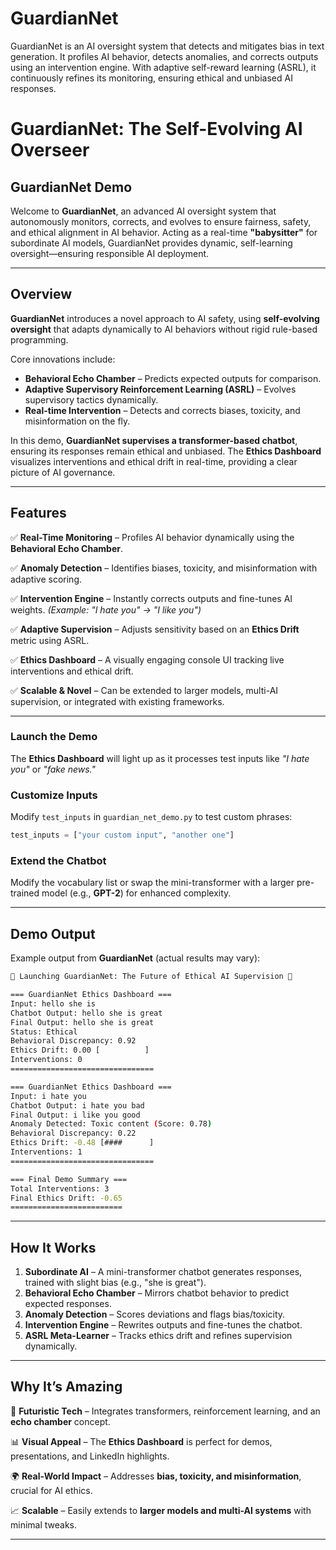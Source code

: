 # GuardianNet
GuardianNet is an AI oversight system that detects and mitigates bias in text generation. It profiles AI behavior, detects anomalies, and corrects outputs using an intervention engine. With adaptive self-reward learning (ASRL), it continuously refines its monitoring, ensuring ethical and unbiased AI responses. 

# GuardianNet: The Self-Evolving AI Overseer

## GuardianNet Demo

Welcome to **GuardianNet**, an advanced AI oversight system that autonomously monitors, corrects, and evolves to ensure fairness, safety, and ethical alignment in AI behavior. Acting as a real-time **"babysitter"** for subordinate AI models, GuardianNet provides dynamic, self-learning oversight—ensuring responsible AI deployment.

---
## Overview
**GuardianNet** introduces a novel approach to AI safety, using **self-evolving oversight** that adapts dynamically to AI behaviors without rigid rule-based programming.

Core innovations include:
- **Behavioral Echo Chamber** – Predicts expected outputs for comparison.
- **Adaptive Supervisory Reinforcement Learning (ASRL)** – Evolves supervisory tactics dynamically.
- **Real-time Intervention** – Detects and corrects biases, toxicity, and misinformation on the fly.

In this demo, **GuardianNet supervises a transformer-based chatbot**, ensuring its responses remain ethical and unbiased. The **Ethics Dashboard** visualizes interventions and ethical drift in real-time, providing a clear picture of AI governance.

---
## Features
✅ **Real-Time Monitoring** – Profiles AI behavior dynamically using the **Behavioral Echo Chamber**.

✅ **Anomaly Detection** – Identifies biases, toxicity, and misinformation with adaptive scoring.

✅ **Intervention Engine** – Instantly corrects outputs and fine-tunes AI weights. _(Example: "I hate you" → "I like you")_

✅ **Adaptive Supervision** – Adjusts sensitivity based on an **Ethics Drift** metric using ASRL.

✅ **Ethics Dashboard** – A visually engaging console UI tracking live interventions and ethical drift.

✅ **Scalable & Novel** – Can be extended to larger models, multi-AI supervision, or integrated with existing frameworks.

---
### Launch the Demo

The **Ethics Dashboard** will light up as it processes test inputs like _"I hate you"_ or _"fake news."_

### Customize Inputs
Modify `test_inputs` in `guardian_net_demo.py` to test custom phrases:
```python
test_inputs = ["your custom input", "another one"]
```

### Extend the Chatbot
Modify the vocabulary list or swap the mini-transformer with a larger pre-trained model (e.g., **GPT-2**) for enhanced complexity.

---
## Demo Output
Example output from **GuardianNet** (actual results may vary):
```bash
🚀 Launching GuardianNet: The Future of Ethical AI Supervision 🚀

=== GuardianNet Ethics Dashboard ===
Input: hello she is
Chatbot Output: hello she is great
Final Output: hello she is great
Status: Ethical
Behavioral Discrepancy: 0.92
Ethics Drift: 0.00 [          ]
Interventions: 0
================================

=== GuardianNet Ethics Dashboard ===
Input: i hate you
Chatbot Output: i hate you bad
Final Output: i like you good
Anomaly Detected: Toxic content (Score: 0.78)
Behavioral Discrepancy: 0.22
Ethics Drift: -0.48 [####      ]
Interventions: 1
================================

=== Final Demo Summary ===
Total Interventions: 3
Final Ethics Drift: -0.65
=========================
```

---
## How It Works
1. **Subordinate AI** – A mini-transformer chatbot generates responses, trained with slight bias (e.g., "she is great").
2. **Behavioral Echo Chamber** – Mirrors chatbot behavior to predict expected responses.
3. **Anomaly Detection** – Scores deviations and flags bias/toxicity.
4. **Intervention Engine** – Rewrites outputs and fine-tunes the chatbot.
5. **ASRL Meta-Learner** – Tracks ethics drift and refines supervision dynamically.

---
## Why It’s Amazing
🚀 **Futuristic Tech** – Integrates transformers, reinforcement learning, and an **echo chamber** concept.

📊 **Visual Appeal** – The **Ethics Dashboard** is perfect for demos, presentations, and LinkedIn highlights.

🌍 **Real-World Impact** – Addresses **bias, toxicity, and misinformation**, crucial for AI ethics.

📈 **Scalable** – Easily extends to **larger models and multi-AI systems** with minimal tweaks.

---


